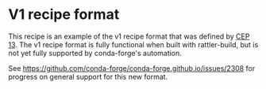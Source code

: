 # V1 recipe format

This recipe is an example of the v1 recipe format that was defined by [CEP 13](https://github.com/conda/ceps/blob/main/cep-13.md). The v1 recipe format is fully functional when built with rattler-build, but is not yet fully supported by conda-forge's automation.

See https://github.com/conda-forge/conda-forge.github.io/issues/2308 for progress on general support for this new format.
